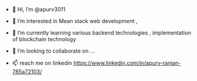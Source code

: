 - 👋 Hi, I’m @apurv3011

- 👀 I’m interested in Mean stack web development ,
- 🌱 I’m currently learning various backend technologies , implementation of blockchain technology
- 💞️ I’m looking to collaborate on ...
- 📫 reach me on linkedin https://www.linkedin.com/in/apurv-ranjan-785a72103/
